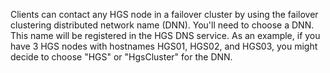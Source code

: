 Clients can contact any HGS node in a failover cluster by using the failover clustering distributed network name (DNN). 
You'll need to choose a DNN. 
This name will be registered in the HGS DNS service. 
As an example, if you have 3 HGS nodes with hostnames HGS01, HGS02, and HGS03, you might decide to choose "HGS" or "HgsCluster" for the DNN. 


<!-- Appears in guarded-fabric-initialize-hgs-ad-mode-default.md and guarded-fabric-initialize-hgs-tpm-mode-default.md
-->
